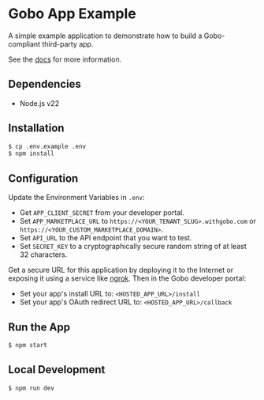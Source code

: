 # Gobo App Example

A simple example application to demonstrate how to build a Gobo-compliant third-party app.

See the [docs](https://docs.gobo.io) for more information.

## Dependencies

- Node.js v22

## Installation

```bash
$ cp .env.example .env
$ npm install
```

## Configuration

Update the Environment Variables in `.env`:

- Get `APP_CLIENT_SECRET` from your developer portal.
- Set `APP_MARKETPLACE_URL` to `https://<YOUR_TENANT_SLUG>.withgobo.com` or `https://<YOUR_CUSTOM_MARKETPLACE_DOMAIN>`.
- Set `API_URL` to the API endpoint that you want to test.
- Set `SECRET_KEY` to a cryptographically secure random string of at least 32 characters.

Get a secure URL for this application by deploying it to the Internet or exposing it using a service like [ngrok](https://ngrok.com/). Then in the Gobo developer portal:

- Set your app's install URL to: `<HOSTED_APP_URL>/install`
- Set your app's OAuth redirect URL to: `<HOSTED_APP_URL>/callback`

## Run the App

```bash
$ npm start
```

## Local Development

```bash
$ npm run dev
```
